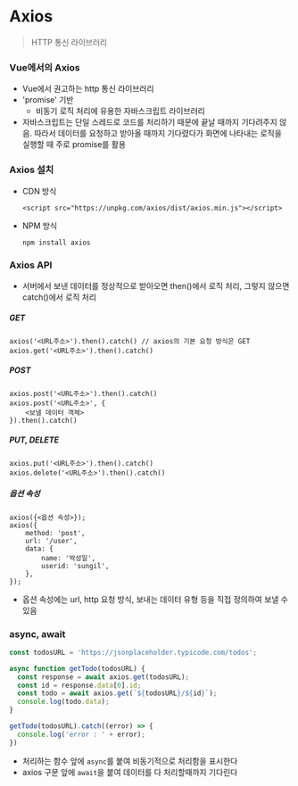 # Axios

> HTTP 통신 라이브러리



### Vue에서의 Axios

- Vue에서 권고하는 http 통신 라이브러리
- 'promise' 기반
  - 비동기 로직 처리에 유용한 자바스크립트 라이브러리
- 자바스크립트는 단일 스레드로 코드를 처리하기 때문에 끝날 때까지 기다려주지 않음. 따라서 데이터를 요청하고 받아올 때까지 기다렸다가 화면에 나타내는 로직을 실행할 때 주로 promise를 활용



### Axios 설치

- CDN 방식

  ```vue
  <script src="https://unpkg.com/axios/dist/axios.min.js"></script>
  ```

- NPM 방식

  ```bash
  npm install axios
  ```



### Axios API

- 서버에서 보낸 데이터를 정상적으로 받아오면 then()에서 로직 처리, 그렇지 않으면 catch()에서 로직 처리

##### GET

```
axios('<URL주소>').then().catch() // axios의 기본 요청 방식은 GET
axios.get('<URL주소>').then().catch()
```



##### POST

```
axios.post('<URL주소>').then().catch()
axios.post('<URL주소>', {
	<보낼 데이터 객체>
}).then().catch()
```



##### PUT, DELETE

```
axios.put('<URL주소>').then().catch()
axios.delete('<URL주소>').then().catch()
```



##### 옵션 속성

```
axios({<옵션 속성>});
axios({
	method: 'post',
	url: '/user',
	data: {
		name: '박성일',
		userid: 'sungil',
	},
});
```

- 옵션 속성에는 url, http 요청 방식, 보내는 데이터 유형 등을 직접 정의하여 보낼 수 있음



### async, await

```js
const todosURL = 'https://jsonplaceholder.typicode.com/todos';

async function getTodo(todosURL) {
  const response = await axios.get(todosURL);
  const id = response.data[0].id;
  const todo = await axios.get(`${todosURL}/${id}`);
  console.log(todo.data);
}

getTodo(todosURL).catch((error) => {
  console.log('error : ' + error);
})
```

- 처리하는 함수 앞에 `async`를 붙여 비동기적으로 처리함을 표시한다
- axios 구문 앞에 `await`을 붙여 데이터를 다 처리할때까지 기다린다
